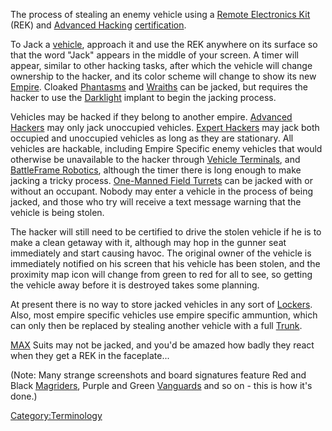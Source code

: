 The process of stealing an enemy vehicle using a [Remote Electronics
Kit](Remote_Electronics_Kit.md) (REK) and [Advanced
Hacking](Advanced_Hacking.md)
[certification](Certification.md).

To Jack a [vehicle](Vehicle.md), approach it and use the REK
anywhere on its surface so that the word "Jack" appears in the middle of
your screen. A timer will appear, similar to other hacking tasks, after
which the vehicle will change ownership to the hacker, and its color
scheme will change to show its new [Empire](Empire.md). Cloaked
[Phantasms](Phantasm.md) and [Wraiths](Wraith.md) can be
jacked, but requires the hacker to use the
[Darklight](Darklight.md) implant to begin the jacking process.

Vehicles may be hacked if they belong to another empire. [Advanced
Hackers](Advanced_Hacking.md) may only jack unoccupied vehicles.
[Expert Hackers](Expert_Hacking.md) may jack both occupied and
unoccupied vehicles as long as they are stationary. All vehicles are
hackable, including Empire Specific enemy vehicles that would otherwise
be unavailable to the hacker through [Vehicle
Terminals](Vehicle_Terminal.md), and [BattleFrame
Robotics](BattleFrame_Robotics.md), although the timer there is
long enough to make jacking a tricky process. [One-Manned Field
Turrets](One-Manned_Field_Turret.md) can be jacked with or
without an occupant. Nobody may enter a vehicle in the process of being
jacked, and those who try will receive a text message warning that the
vehicle is being stolen.

The hacker will still need to be certified to drive the stolen vehicle
if he is to make a clean getaway with it, although may hop in the gunner
seat immediately and start causing havoc. The original owner of the
vehicle is immediately notified on his screen that his vehicle has been
stolen, and the proximity map icon will change from green to red for all
to see, so getting the vehicle away before it is destroyed takes some
planning.

At present there is no way to store jacked vehicles in any sort of
[Lockers](Lockers.md). Also, most empire specific vehicles use
empire specific ammuntion, which can only then be replaced by stealing
another vehicle with a full [Trunk](Trunk.md).

[MAX](Mechanized_Assault_Exo-Suit.md) Suits may not be jacked, and you'd be amazed how
badly they react when they get a REK in the faceplate...

(Note: Many strange screenshots and board signatures feature Red and
Black [Magriders](Magrider.md), Purple and Green
[Vanguards](Vanguard.md) and so on - this is how it's done.)

[Category:Terminology](Category:Terminology.md)
